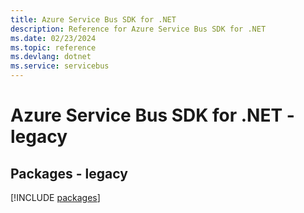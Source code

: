 ```yaml
---
title: Azure Service Bus SDK for .NET
description: Reference for Azure Service Bus SDK for .NET
ms.date: 02/23/2024
ms.topic: reference
ms.devlang: dotnet
ms.service: servicebus
---
```

# Azure Service Bus SDK for .NET - legacy
## Packages - legacy
[!INCLUDE [packages](service-bus-index.md)]